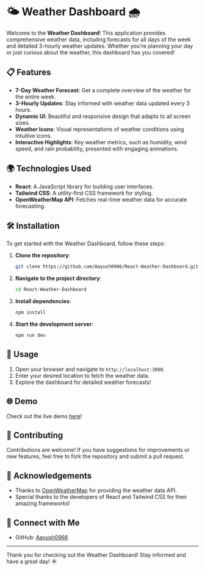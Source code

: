 # 🌤️ Weather Dashboard 🌧️

Welcome to the **Weather Dashboard**! This application provides comprehensive weather data, including forecasts for all days of the week and detailed 3-hourly weather updates. Whether you're planning your day or just curious about the weather, this dashboard has you covered! 

## 📋 Features

- **7-Day Weather Forecast**: Get a complete overview of the weather for the entire week.
- **3-Hourly Updates**: Stay informed with weather data updated every 3 hours.
- **Dynamic UI**: Beautiful and responsive design that adapts to all screen sizes.
- **Weather Icons**: Visual representations of weather conditions using intuitive icons.
- **Interactive Highlights**: Key weather metrics, such as humidity, wind speed, and rain probability, presented with engaging animations.

## 🌍 Technologies Used

- **React**: A JavaScript library for building user interfaces.
- **Tailwind CSS**: A utility-first CSS framework for styling.
- **OpenWeatherMap API**: Fetches real-time weather data for accurate forecasting.

## 🛠️ Installation

To get started with the Weather Dashboard, follow these steps:

1. **Clone the repository**:
   ```bash
   git clone https://github.com/Aayush0966/React-Weather-Dashboard.git
   ```
2. **Navigate to the project directory**:
   ```bash
   cd React-Weather-Dashboard
   ```
3. **Install dependencies**:
   ```bash
   npm install
   ```
4. **Start the development server**:
   ```bash
   npm run dev
   ```

## 🌟 Usage

1. Open your browser and navigate to `http://localhost:3000`.
2. Enter your desired location to fetch the weather data.
3. Explore the dashboard for detailed weather forecasts!

## 🌐 Demo

Check out the live demo [here](YOUR_DEMO_LINK_HERE)!


## 🤝 Contributing

Contributions are welcome! If you have suggestions for improvements or new features, feel free to fork the repository and submit a pull request.


## 🙌 Acknowledgements

- Thanks to [OpenWeatherMap](https://openweathermap.org/) for providing the weather data API.
- Special thanks to the developers of React and Tailwind CSS for their amazing frameworks!

## 🌟 Connect with Me

- GitHub: [Aayush0966](https://github.com/Aayush0966)

---

Thank you for checking out the Weather Dashboard! Stay informed and have a great day! ☀️
